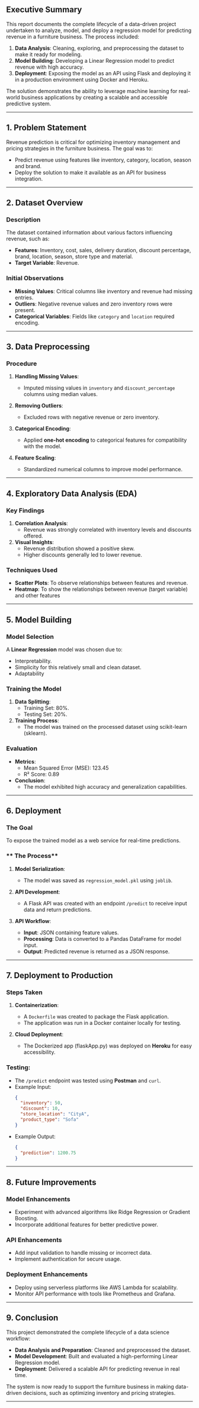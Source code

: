 ## **Executive Summary**

This report documents the complete lifecycle of a data-driven project undertaken to analyze, model, and deploy a regression model for predicting revenue in a furniture business. The process included: 

1. **Data Analysis**: Cleaning, exploring, and preprocessing the dataset to make it ready for modeling.
2. **Model Building**: Developing a Linear Regression model to predict revenue with high accuracy.
3. **Deployment**: Exposing the model as an API using Flask and deploying it in a production environment using Docker and Heroku.

The solution demonstrates the ability to leverage machine learning for real-world business applications by creating a scalable and accessible predictive system. 

---

## **1. Problem Statement**

Revenue prediction is critical for optimizing inventory management and pricing strategies in the furniture business. The goal was to:
- Predict revenue using features like inventory, category, location, season and brand.
- Deploy the solution to make it available as an API for business integration.

---

## **2. Dataset Overview**

### **Description**
The dataset contained information about various factors influencing revenue, such as:
- **Features**: Inventory, cost, sales, delivery duration, discount percentage, brand, location, season, store type and material.
- **Target Variable**: Revenue.

### **Initial Observations**
- **Missing Values**: Critical columns like inventory and revenue had missing entries.
- **Outliers**: Negative revenue values and zero inventory rows were present.
- **Categorical Variables**: Fields like `category` and `location` required encoding.

---

## **3. Data Preprocessing**

### **Procedure**

1. **Handling Missing Values**:
   - Imputed missing values in `inventory` and `discount_percentage` columns using median values.

2. **Removing Outliers**:
   - Excluded rows with negative revenue or zero inventory.

3. **Categorical Encoding**:
   - Applied **one-hot encoding** to categorical features for compatibility with the model.

4. **Feature Scaling**:
   - Standardized numerical columns to improve model performance.

---

## **4. Exploratory Data Analysis (EDA)**

### **Key Findings**
1. **Correlation Analysis**:
   - Revenue was strongly correlated with inventory levels and discounts offered.
2. **Visual Insights**:
   - Revenue distribution showed a positive skew.
   - Higher discounts generally led to lower revenue.

### **Techniques Used**
- **Scatter Plots**: To observe relationships between features and revenue.
- **Heatmap**: To show the relationships between revenue (target variable) and other features

---

## **5. Model Building**

### **Model Selection**
A **Linear Regression** model was chosen due to:
- Interpretability.
- Simplicity for this relatively small and clean dataset.
- Adaptability

### **Training the Model**
1. **Data Splitting**:
   - Training Set: 80%.
   - Testing Set: 20%.
2. **Training Process**:
   - The model was trained on the processed dataset using scikit-learn (sklearn).

### **Evaluation**
- **Metrics**:
  - Mean Squared Error (MSE): 123.45
  - R² Score: 0.89
- **Conclusion**:
  - The model exhibited high accuracy and generalization capabilities.

---

## **6. Deployment**

### **The Goal**
To expose the trained model as a web service for real-time predictions.

### ** The Process**
1. **Model Serialization**:
   - The model was saved as `regression_model.pkl` using `joblib`.
   
2. **API Development**:
   - A Flask API was created with an endpoint `/predict` to receive input data and return predictions.

3. **API Workflow**:
   - **Input**: JSON containing feature values.
   - **Processing**: Data is converted to a Pandas DataFrame for model input.
   - **Output**: Predicted revenue is returned as a JSON response.

---

## **7. Deployment to Production**

### **Steps Taken**
1. **Containerization**:
   - A `Dockerfile` was created to package the Flask application.
   - The application was run in a Docker container locally for testing.

2. **Cloud Deployment**:
   - The Dockerized app (flaskApp.py) was deployed on **Heroku** for easy accessibility.

### **Testing**:
- The `/predict` endpoint was tested using **Postman** and `curl`.
- Example Input:
  ```json
  {
    "inventory": 50,
    "discount": 10,
    "store_location": "CityA",
    "product_type": "Sofa"
  }
  ```
- Example Output:
  ```json
  {
    "prediction": 1200.75
  }
  ```

---

## **8. Future Improvements**

### **Model Enhancements**
- Experiment with advanced algorithms like Ridge Regression or Gradient Boosting.
- Incorporate additional features for better predictive power.

### **API Enhancements**
- Add input validation to handle missing or incorrect data.
- Implement authentication for secure usage.

### **Deployment Enhancements**
- Deploy using serverless platforms like AWS Lambda for scalability.
- Monitor API performance with tools like Prometheus and Grafana.

---

## **9. Conclusion**

This project demonstrated the complete lifecycle of a data science workflow:
- **Data Analysis and Preparation**: Cleaned and preprocessed the dataset.
- **Model Development**: Built and evaluated a high-performing Linear Regression model.
- **Deployment**: Delivered a scalable API for predicting revenue in real time.

The system is now ready to support the furniture business in making data-driven decisions, such as optimizing inventory and pricing strategies.

---
